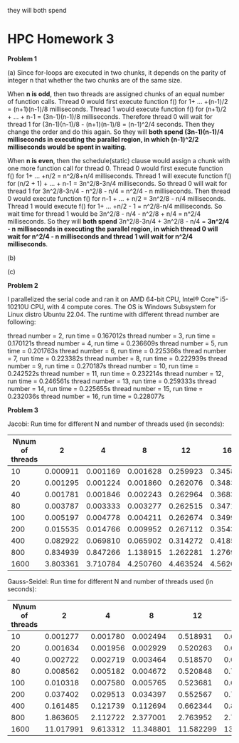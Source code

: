 they will both spend

# HPC Homework 3

**Problem 1**

(a) Since for-loops are executed in two chunks, it depends on the parity of integer n that whether the two chunks are of the same size.

When **n is odd**, then two threads are assigned chunks of an equal number of function calls. Thread 0 would first execute function f() for  1+ ... +(n-1)/2  = (n+1)(n-1)/8 milliseconds. Thread 1 would execute function f() for (n+1)/2 + ... + n-1 = (3n-1)(n-1)/8 milliseconds. Therefore thread 0 will wait for thread 1 for (3n-1)(n-1)/8 - (n+1)(n-1)/8 = (n-1)^2/4 seconds. Then they change the order and do this again. So they will **both spend (3n-1)(n-1)/4 milliseconds in executing the parallel region, in which (n-1)^2/2** **milliseconds would be spent in waiting**.

When **n is even**, then the schedule(static) clause would assign a chunk with one more function call for thread 0. Thread 0 would first execute function f() for  1+ ... +n/2  = n^2/8+n/4 milliseconds. Thread 1 will execute function f() for  (n/2 + 1) + ... + n-1  = 3n^2/8-3n/4 milliseconds. So thread 0 will wait for thread 1 for 3n^2/8-3n/4 - n^2/8 - n/4 = n^2/4 - n milliseconds. Then thread 0 would execute function f() for n-1 + ... + n/2 = 3n^2/8 - n/4 milliseconds. Thread 1 would execute f() for 1+ ... +n/2 - 1 = n^2/8-n/4 milliseconds. So wait time for thread 1 would be 3n^2/8 - n/4 - n^2/8 + n/4 = n^2/4 milliseconds. So they will **both spend** 3n^2/8-3n/4 + 3n^2/8 - n/4 = **3n^2/4 - n milliseconds in executing the parallel region, in which thread 0 will wait for n^2/4 - n milliseconds and thread 1 will wait for n^2/4** **milliseconds**.

(b)

(c)

**Problem 2**

I parallelized the serial code and ran it on AMD 64-bit CPU, Intel® Core™ i5-10210U CPU, with 4 compute cores. The OS is Windows Subsystem for Linux distro Ubuntu 22.04. The runtime with different thread number are following:

thread number = 2, run time = 0.167012s
thread number = 3, run time = 0.170121s
thread number = 4, run time = 0.236609s
thread number = 5, run time = 0.201763s
thread number = 6, run time = 0.225366s
thread number = 7, run time = 0.223382s
thread number = 8, run time = 0.222939s
thread number = 9, run time = 0.270187s
thread number = 10, run time = 0.242522s
thread number = 11, run time = 0.232214s
thread number = 12, run time = 0.246561s
thread number = 13, run time = 0.259333s
thread number = 14, run time = 0.225655s
thread number = 15, run time = 0.232036s
thread number = 16, run time = 0.228077s


**Problem 3**

Jacobi: Run time for different N and number of threads used (in seconds):

| N\num of threads | 2        | 4        | 8        | 12       | 16       | 32       |
| ---------------- | -------- | -------- | -------- | -------- | -------- | -------- |
| 10               | 0.000911 | 0.001169 | 0.001628 | 0.259923 | 0.345807 | 0.704130 |
| 20               | 0.001295 | 0.001224 | 0.001860 | 0.262076 | 0.348330 | 0.688536 |
| 40               | 0.001781 | 0.001846 | 0.002243 | 0.262964 | 0.368311 | 0.694200 |
| 80               | 0.003787 | 0.003333 | 0.003277 | 0.262515 | 0.347103 | 0.689056 |
| 100              | 0.005197 | 0.004778 | 0.004211 | 0.262674 | 0.349931 | 0.688023 |
| 200              | 0.015535 | 0.014766 | 0.009952 | 0.267112 | 0.354343 | 0.696541 |
| 400              | 0.082922 | 0.069810 | 0.065902 | 0.314272 | 0.418587 | 0.722531 |
| 800              | 0.834939 | 0.847266 | 1.138915 | 1.262281 | 1.276995 | 1.401142 |
| 1600             | 3.803361 | 3.710784 | 4.250760 | 4.463524 | 4.562097 | 4.915007 |

Gauss-Seidel: Run time for different N and number of threads used (in seconds):


| N\num of threads | 2         | 4        | 8         | 12        | 16        | 32        |
| ---------------- | --------- | -------- | --------- | --------- | --------- | --------- |
| 10               | 0.001277  | 0.001780 | 0.002494  | 0.518931  | 0.692328  | 1.411206  |
| 20               | 0.001634  | 0.001956 | 0.002929  | 0.520263  | 0.693911  | 1.389902  |
| 40               | 0.002722  | 0.002719 | 0.003464  | 0.518570  | 0.692076  | 1.412739  |
| 80               | 0.008562  | 0.005182 | 0.004672  | 0.520848  | 0.701445  | 1.388122  |
| 100              | 0.010318  | 0.007580 | 0.005765  | 0.523681  | 0.699641  | 1.391739  |
| 200              | 0.037402  | 0.029513 | 0.034397  | 0.552567  | 0.709858  | 1.401142  |
| 400              | 0.161485  | 0.121739 | 0.112694  | 0.662344  | 0.818592  | 1.498015  |
| 800              | 1.863605  | 2.112722 | 2.377001  | 2.763952  | 2.773475  | 3.123177  |
| 1600             | 11.017991 | 9.613312 | 11.348801 | 11.582299 | 13.246994 | 11.666601 |
